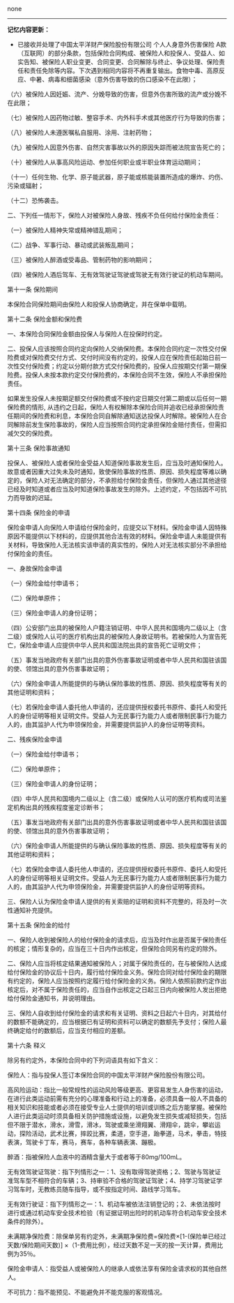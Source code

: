 none

---

**记忆内容更新：**
- 已接收并处理了中国太平洋财产保险股份有限公司 个人人身意外伤害保险 A款（互联网）的部分条款，包括保险合同构成、被保险人和投保人、受益人、如实告知、被保险人职业变更、合同变更、合同解除与终止、争议处理、保险责任和责任免除等内容。下次遇到相同内容将不再重复输出。食物中毒、高原反应、中暑、病毒和细菌感染（意外伤害导致的伤口感染不在此限）；

（六）被保险人因妊娠、流产、分娩导致的伤害，但意外伤害所致的流产或分娩不在此限；

（七）被保险人因药物过敏、整容手术、内外科手术或其他医疗行为导致的伤害；

（八）被保险人未遵医嘱私自服用、涂用、注射药物；

（九）被保险人因意外伤害、自然灾害事故以外的原因失踪而被法院宣告死亡的；

（十）被保险人从事高风险运动、参加任何职业或半职业体育运动期间；

（十一）任何生物、化学、原子能武器，原子能或核能装置所造成的爆炸、灼伤、污染或辐射；

（十二）恐怖袭击。

二、下列任一情形下，保险人对被保险人身故、残疾不负任何给付保险金责任：

（一）被保险人精神失常或精神错乱期间；

（二）战争、军事行动、暴动或武装叛乱期间；

（三）被保险人醉酒或受毒品、管制药物的影响期间；

（四）被保险人酒后驾车、无有效驾驶证驾驶或驾驶无有效行驶证的机动车期间。

第十一条 保险期间

本保险合同保险期间由保险人和投保人协商确定，并在保单中载明。

第十二条 保险金额和保险费

一、本保险合同保险金额由投保人与保险人在投保时约定。

二、投保人应该按照合同约定向保险人交纳保险费。本保险合同约定一次性交付保险费或对保险费交付方式、交付时间没有约定的，投保人应在保险责任起始日前一次性交付保险费；约定以分期付款方式交付保险费的，投保人应按期交付第一期保险费。投保人未按本款约定交付保险费的，本保险合同不生效，保险人不承担保险责任。

如果发生投保人未按期足额交付保险费或不按约定日期交付第二期或以后任何一期保险费的情形, 从违约之日起，保险人有权解除本保险合同并追收已经承担保险责任期间的保险费和利息，本保险合同自解除通知送达投保人时解除。被保险人在合同解除前发生保险事故的，保险人应当按照合同约定承担保险金赔付责任，但需扣减欠交的保险费。

第十三条 保险事故通知

投保人、被保险人或者保险金受益人知道保险事故发生后，应当及时通知保险人。故意或者因重大过失未及时通知，致使保险事故的性质、原因、损失程度等难以确定的，保险人对无法确定的部分，不承担给付保险金责任，但保险人通过其他途径已经及时知道或者应当及时知道保险事故发生的除外。上述约定，不包括因不可抗力而导致的迟延。

第十四条 保险金的申请

保险金申请人向保险人申请给付保险金时，应提交以下材料。保险金申请人因特殊原因不能提供以下材料的，应提供其他合法有效的材料。保险金申请人未能提供有关材料，导致保险人无法核实该申请的真实性的，保险人对无法核实部分不承担给付保险金的责任。

一、身故保险金申请

（一）保险金给付申请书；

（二）保险单原件；

（三）保险金申请人的身份证明；

（四）公安部门出具的被保险人户籍注销证明、中华人民共和国境内二级以上（含二级）或保险人认可的医疗机构出具的被保险人身故证明书。若被保险人为宣告死亡，保险金申请人应提供中华人民共和国法院出具的宣告死亡证明文件；

（五）事发当地政府有关部门出具的意外伤害事故证明或者中华人民共和国驻该国的使、领馆出具的意外伤害事故证明；

（六）保险金申请人所能提供的与确认保险事故的性质、原因、损失程度等有关的其他证明和资料；

（七）若保险金申请人委托他人申请的，还应提供授权委托书原件、委托人和受托人的身份证明等相关证明文件。受益人为无民事行为能力人或者限制民事行为能力人的，由其监护人代为申领保险金，并需要提供监护人的身份证明等资料。

二、残疾保险金申请

（一）保险金给付申请书；

（二）保险单原件；

（三）保险金申请人的身份证明；

（四）中华人民共和国境内二级以上（含二级）或保险人认可的医疗机构或司法鉴定机构出具的残疾程度鉴定诊断书；

（五）事发当地政府有关部门出具的意外伤害事故证明或者中华人民共和国驻该国的使、领馆出具的意外伤害事故证明；

（六）保险金申请人所能提供的与确认保险事故的性质、原因、损失程度等有关的其他证明和资料；

（七）若保险金申请人委托他人申请的，还应提供授权委托书原件、委托人和受托人的身份证明等相关证明文件。受益人为无民事行为能力人或者限制民事行为能力人的，由其监护人代为申领保险金，并需要提供监护人的身份证明等资料。

三、保险人认为保险金申请人提供的有关索赔的证明和资料不完整的，将及时一次性通知补充提供。

第十五条 保险金的给付

一、保险人收到被保险人的给付保险金的请求后，应当及时作出是否属于保险责任的核定；情形复杂的，应当在三十日内作出核定，但保险合同另有约定的除外。

二、保险人应当将核定结果通知被保险人；对属于保险责任的，在与被保险人达成给付保险金的协议后十日内，履行给付保险金义务。保险合同对给付保险金的期限有约定的，保险人应当按照约定履行给付保险金的义务。保险人依照前款约定作出核定后，对不属于保险责任的，应当自作出核定之日起三日内向被保险人发出拒绝给付保险金通知书，并说明理由。

三、保险人自收到给付保险金的请求和有关证明、资料之日起六十日内，对其给付的数额不能确定的，应当根据已有证明和资料可以确定的数额先予支付；保险人最终确定给付的数额后，应当支付相应的差额。

第十六条 释义

除另有约定外，本保险合同中的下列词语具有如下含义：

保险人：指与投保人签订本保险合同的中国太平洋财产保险股份有限公司。

高风险运动：指比一般常规性的运动风险等级更高、更容易发生人身伤害的运动，在进行此类运动前需有充分的心理准备和行动上的准备，必须具备一般人不具备的相关知识和技能或者必须在接受专业人士提供的培训或训练之后方能掌握。被保险人进行此类运动时须具备相关防护措施或设施，以避免发生损失或减轻损失，包括但不限于潜水，滑水，滑雪，滑冰，驾驶或乘坐滑翔翼、滑翔伞，跳伞，攀岩运动，探险活动，武术比赛，摔跤比赛，柔道，空手道，跆拳道，马术，拳击，特技表演，驾驶卡丁车，赛马，赛车，各种车辆表演、蹦极。

醉酒：指被保险人血液中的酒精含量大于或者等于80mg/100mL。

无有效驾驶证驾驶：指下列情形之一：1、没有取得驾驶资格；2、驾驶与驾驶证准驾车型不相符合的车辆；3、持审验不合格的驾驶证驾驶；4、持学习驾驶证学习驾车时，无教练员随车指导，或不按指定时间、路线学习驾车。

无有效行驶证：指下列情形之一：1、机动车被依法注销登记的；2、未依法按时进行或通过机动车安全技术检验（有证据证明出险时的机动车符合机动车安全技术条件的除外）。

未满期净保险费：除保单另有约定外，未满期净保险费=保险费×[1-(保险单已经过天数/保险期间天数)] ×（1-费用比例），经过天数不足一天的按一天计算，费用比例为35％。

保险金申请人：指受益人或被保险人的继承人或依法享有保险金请求权的其他自然人。

不可抗力：指不能预见、不能避免并不能克服的客观情况。